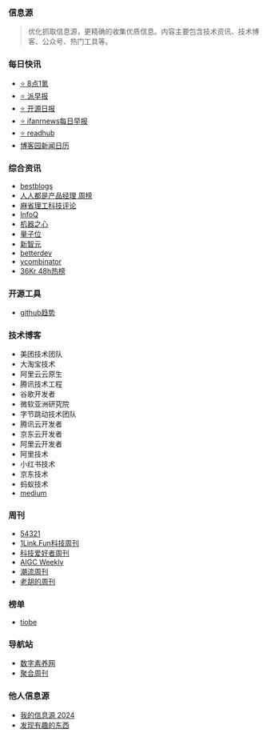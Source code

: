 ### 信息源
> 优化抓取信息源，更精确的收集优质信息。内容主要包含技术资讯、技术博客、公众号、热门工具等。

### 每日快讯
- [⭐️ 8点1氪](https://36kr.com/user/5652071)
- [⭐️ 派早报](https://sspai.com/u/ee0vj778/updates)
- [⭐️ 开源日报](https://my.oschina.net/hardbone?tab=news)
- [⭐️ ifanrnews每日早报](https://www.ifanr.com/)
- [⭐️ readhub](https://readhub.cn/hot?type=weekly)
- [博客园新闻日历](https://news.cnblogs.com/n/date/)

### 综合资讯
- [bestblogs](https://www.bestblogs.dev/feeds?time=1w&language=all&sort=score_desc&featured=y)
- [人人都是产品经理 周榜](https://www.woshipm.com/)
- [麻省理工科技评论](https://www.mittrchina.com/)
- [InfoQ](https://www.infoq.cn/)
- [机器之心](https://www.jiqizhixin.com/)
- [量子位](https://www.qbitai.com/)
- [新智元](https://aiera.com.cn/)
- [betterdev](https://betterdev.link/)
- [ycombinator](https://news.ycombinator.com/)
- [36Kr 48h热榜](https://36kr.com/hot-list/catalog)

### 开源工具
- [github趋势](https://github.com/trending?since=weekly)

### 技术博客
- 美团技术团队
- 大淘宝技术
- 阿里云云原生
- 腾讯技术工程
- 谷歌开发者
- 微软亚洲研究院
- 字节跳动技术团队
- 腾讯云开发者
- 京东云开发者
- 阿里云开发者
- 阿里技术
- 小红书技术
- 京东技术
- 蚂蚁技术
- [medium](https://medium.com/)

### 周刊
- [54321](https://versun.me/54321-weekly/)
- [1Link.Fun科技周刊](https://xiaobot.net/p/1link)
- [科技爱好者周刊](https://www.ruanyifeng.com/blog/)
- [AIGC Weekly](https://quail.ink/op7418)
- [潮流周刊](https://weekly.tw93.fun/)
- [老胡的周刊](https://weekly.howie6879.com/)

### 榜单
- [tiobe](https://www.tiobe.com/tiobe-index/)

### 导航站
- [数字素养网](https://szsyw.cn/)
- [聚合周刊](https://www.fre321.com/weekly)


### 他人信息源
- [我的信息源 2024](https://ameow.xyz/archives/info-source-2024)
- [发现有趣的东西](https://iui.su/3093/)
